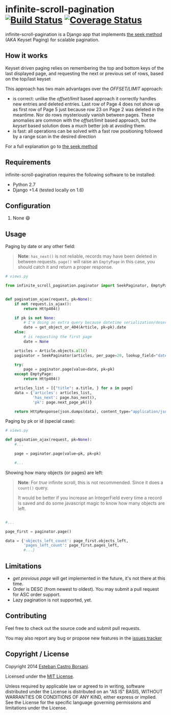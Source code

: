 # infinite-scroll-pagination [![Build Status](https://travis-ci.org/nitely/django-infinite-scroll-pagination.png)](https://travis-ci.org/nitely/django-infinite-scroll-pagination) [![Coverage Status](https://coveralls.io/repos/nitely/django-infinite-scroll-pagination/badge.png?branch=master)](https://coveralls.io/r/nitely/django-infinite-scroll-pagination?branch=master)

infinite-scroll-pagination is a Django app that implements [the seek method](http://use-the-index-luke.com/sql/partial-results/fetch-next-page) (AKA Keyset Paging) for scalable pagination.

## How it works

Keyset driven paging relies on remembering the top and bottom keys of the last displayed page, and requesting the next or previous set of rows, based on the top/last keyset

This approach has two main advantages over the *OFFSET/LIMIT* approach:

* is correct: unlike the *offset/limit* based approach it correctly handles new entries and deleted entries. Last row of Page 4 does not show up as first row of Page 5 just because row 23 on Page 2 was deleted in the meantime. Nor do rows mysteriously vanish between pages. These anomalies are common with the *offset/limit* based approach, but the *keyset* based solution does a much better job at avoiding them.
* is fast: all operations can be solved with a fast row positioning followed by a range scan in the desired direction

For a full explanation go to [the seek method](http://use-the-index-luke.com/sql/partial-results/fetch-next-page)

## Requirements

infinite-scroll-pagination requires the following software to be installed:

* Python 2.7
* Django +1.4 (tested locally on 1.6)

## Configuration

1. None :smile:

## Usage

Paging by date or any other field:

>**Note**: `has_next()` is not reliable, records may have been deleted in between requests. `page()` will raise an `EmptyPage` in this case, you should catch it and return a proper response.

```python
# views.py

from infinite_scroll_pagination.paginator import SeekPaginator, EmptyPage


def pagination_ajax(request, pk=None):
    if not request.is_ajax():
        return Http404()

    if pk is not None:
        # I'm doing an extra query because datetime serialization/deserialization is hard
        date = get_object_or_404(Article, pk=pk).date
    else:
        # is requesting the first page
        date = None

    articles = Article.objects.all()
    paginator = SeekPaginator(articles, per_page=20, lookup_field="date")

    try:
        page = paginator.page(value=date, pk=pk)
    except EmptyPage:
        return Http404()

    articles_list = [{"title": a.title, } for a in page]
    data = {'articles': articles_list,
            'has_next': page.has_next(),
            'pk': page.next_page_pk()}

    return HttpResponse(json.dumps(data), content_type="application/json")
```

Paging by pk or id (special case):

```python
# views.py

def pagination_ajax(request, pk=None):
    #...

    page = paginator.page(value=pk, pk=pk)

    #...
```

Showing how many objects (or pages) are left:

>**Note**: For *true* infinite scroll, this is not recommended. Since it does a `count()` query.
>
>It would be better if you increase an IntegerField every time a record is saved and do some javascript magic to know how many objects are left.

```python

#...

page_first = paginator.page()

data = {'objects_left_count': page_first.objects_left,
        'pages_left_count': page_first.pages_left,
        #...}
```

## Limitations

* *get previous page* will get implemented in the future, it's not there at this time.
* Order is DESC (from newest to oldest). You may submit a pull request for ASC order support.
* Lazy pagination is not supported, yet.

## Contributing

Feel free to check out the source code and submit pull requests.

You may also report any bug or propose new features in the [issues tracker](https://github.com/nitely/django-infinite-scroll-pagination/issues)

## Copyright / License

Copyright 2014 [Esteban Castro Borsani](https://github.com/nitely).

Licensed under the [MIT License](https://github.com/nitely/django-infinite-scroll-pagination/blob/master/LICENSE).

Unless required by applicable law or agreed to in writing,
software distributed under the License is distributed on an "AS IS" BASIS,
WITHOUT WARRANTIES OR CONDITIONS OF ANY KIND, either express or implied.
See the License for the specific language governing permissions and limitations under the License.